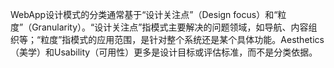 WebApp设计模式的分类通常基于“设计关注点”（Design focus）和“粒度”（Granularity）。“设计关注点”指模式主要解决的问题领域，如导航、内容组织等；“粒度”指模式的应用范围，是针对整个系统还是某个具体功能。Aesthetics（美学）和Usability（可用性）更多是设计目标或评估标准，而不是分类依据。